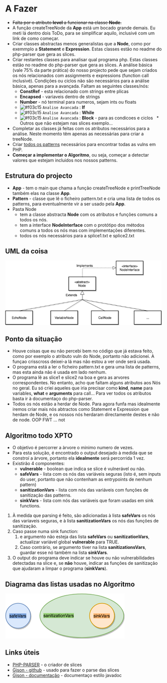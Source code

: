 # A Fazer
* ~~Falta por o atributo __level__ a funcionar na classe __Node__.~~
* A função createTreeNode da __App__ está um bocado grande demais. Eu meti lá dentro dois ToDo, para se simplificar aquilo, inclusivé com um link de como começar.
* Criar classes abstractas menos generalistas que a __Node__, como por exemmplo a __Statement__ e __Expression__. Estas classes estão no readme do php-parser que gera as slices.
* Criar restantes classes para analisar qual programa php. Estas classes estão no readme do php-parser que gera as slices. A análise básica (vale 75% da parte prática) do nosso projecto pede que sejam criados os nós relacionados com assignments e expressions (function call inclusivé). Condições ou ciclos não são necessários para a análise básica, apenas para a avançada. Faltam as seguintes classes/nós:
   * __ConstRef__ - esta relacionado com strings entre plicas
   * __Encapsed__ - variaveis dentro de strings
   * __Number__ - nó terminal para numeros, sejam ints ou floats
   * ![#f03c15](https://placehold.it/15/f03c15/000000?text=+) `Analise Avancada` : __If__
   * ![#f03c15](https://placehold.it/15/f03c15/000000?text=+) `Analise Avancada` : __While__
   * ![#f03c15](https://placehold.it/15/f03c15/000000?text=+) `Analise Avancada` : __Block__  - para as condicoes e ciclos
   * Outros que não estejam nas slices exemplo...
* Completar as classes já feitas com os atributos necessários para a análise. Neste momento têm apenas as necessárias para criar a treeNode.
* Criar [todos os patterns](http://awap.sourceforge.net/support.html) necessários para encontrar todas as vulns em PHP.
* __Começar a implementar o Algoritmo__, ou seja, começar a detectar valores que estejam incluidos nos nossos patterns.

## Estrutura do projecto
* __App__ - tem o main que chama a função createTreeNode e printTreeNode também elas na classe __App__.
* __Pattern__ - classe que lê o ficheiro pattern.txt e cria uma lista de todos os patterns, para eventualmente vir a ser usado pela __App__.
* Pasta Node 
   * tem a classe abstracta __Node__ com os atributos e funções comuns a todos os nós.
   * tem a interface __NodeInterface__ com o protótipo dos métodos comuns a todos os nós mas com implementações diferentes.
   * todos os nós necessários para a splice1.txt e splice2.txt

## UML da coisa
![alt text](https://github.com/Davidanil/project25/blob/master/php-vuln-finder/Untitled%20Diagram%20(2).png)

## Ponto da situação
* Houve coisas que eu não percebi bem no código que já estava feito, como por exemplo o atributo vuln do Node, portanto não adicionei. A funçao crisscross deixei-a lá mas não estou a ver onde será usada.
* O programa está a ler o ficheiro pattern.txt e gera uma lista de patterns, mas esta ainda não é usada em lado nenhum.
* O programa lê as slice1 e slice2 na boa e gera as arvores correspondentes. No entanto, acho que faltam alguns atributos aos Nós no geral. Eu só criei aqueles que iria precisar como __kind__, __name__ para variables, __what__ e __arguments__ para call... Para ver todos os atributos basta ir à documentaço do php-parser.
* Todos os nós estão a herdar de Node. Para agora funfa mas idealmente iremos criar mais nós abtractos como Statement e Expression que herdam de Node, e os nossos nós herdaram directamente destes e não de node. OOP FWT ... not

## Algoritmo todo XPTO
* O objetivo é percorrer a àrvore o minimo numero de vezes.
* Para esta solução, é encontrado o output desejado à medida que se constroí a àrvore, portanto ela __idealmente__ será percorrida 1 vez.
* Existirão 4 componentes:
   * __vulnerable__ - boolean que indica se slice é vulnerável ou não.
   * __safeVars__ - lista com os nós das variáveis seguras (isto é, sem inputs do user, portanto que não contenham as entrypoints de nenhum pattern)
   * __sanitizationVars__ - lista com nós das variáveis com funções de sanitização das patterns.
   * __sinkVars__ - lista com nós das variáveis que foram usadas em sink functions.

1. À medida que parsing é feito, são adicionadas à lista __safeVars__ os nós das variaveis seguras, e à lista __sanitizationVars__  os nós das funções de sanitização.
1. Caso passe numa sink function:
   1. e argumento não esteja das lista __safeVars__ ou __sanitizationVars__, actualizar variável global __vulnerable__ para TRUE.
   1. Caso contrário, se argumento tiver na lista __sanitizationsVars__, guardar esse nó também na lista __sinkVars__.
1. O output do programa deve indicar se houve ou não vulnerabilidades detectadas na slice e, se __não__ houve, indicar as funções de sanitização que ajudaram a limpar o programa (__sinkVars__).

## Diagrama das listas usadas no Algoritmo
![alt text](https://github.com/Davidanil/project25/blob/master/php-vuln-finder/Untitled%20Diagram%20(3).png)

## Links úteis
* [PHP-PARSER](https://github.com/glayzzle/php-parser/blob/master/docs/AST.md) - o criador de slices
* [Gjson - github](https://github.com/google/gson/blob/master/UserGuide.md) - usado para fazer o parse das slices
* [Gjson - documentação](http://www.javadoc.io/doc/com.google.code.gson/gson/2.8.2) - documentaço estilo javadoc


